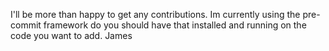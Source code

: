 I'll be more than happy to get any contributions. Im currently using the pre-commit framework do you should have that installed and running on the code you want to add.
James
